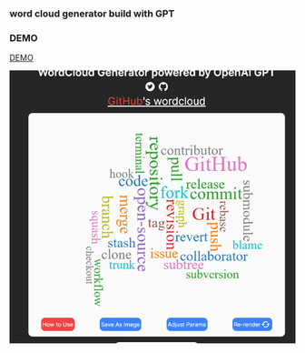 ### word cloud generator build with GPT

### DEMO

[DEMO](https://word-cloud-generator-built-with-gpt.vercel.app/)

![sample image](https://raw.githubusercontent.com/szriru/word-cloud-generator-built-with-GPT/main/doc/images/wordCloudGen_sampleImage.png)
